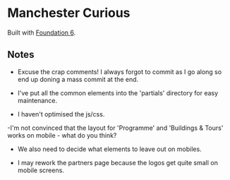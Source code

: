 # Manchester Curious


Built with [Foundation 6](http://foundation.zurb.com/sites/docs/). 

## Notes

- Excuse the crap comments! I always forgot to commit as I go along so end up doning a mass commit at the end.

- I've put all the common elements into the 'partials' directory for easy maintenance.

- I haven't optimised the js/css.

-I'm not convinced that the layout for 'Programme' and 'Buildings & Tours' works on mobile - what do you think?

- We also need to decide what elements to leave out on mobiles.

- I may rework the partners page because the logos get quite small on mobile screens.

